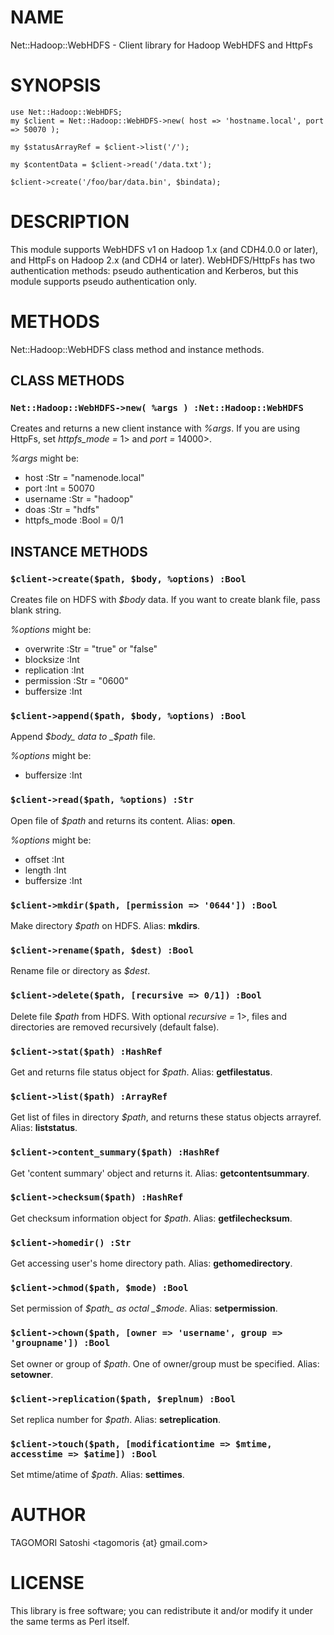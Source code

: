 # NAME

Net::Hadoop::WebHDFS - Client library for Hadoop WebHDFS and HttpFs

# SYNOPSIS

    use Net::Hadoop::WebHDFS;
    my $client = Net::Hadoop::WebHDFS->new( host => 'hostname.local', port => 50070 );

    my $statusArrayRef = $client->list('/');

    my $contentData = $client->read('/data.txt');

    $client->create('/foo/bar/data.bin', $bindata);

# DESCRIPTION

This module supports WebHDFS v1 on Hadoop 1.x (and CDH4.0.0 or later), and HttpFs on Hadoop 2.x (and CDH4 or later).
WebHDFS/HttpFs has two authentication methods: pseudo authentication and Kerberos, but this module supports pseudo authentication only.

# METHODS

Net::Hadoop::WebHDFS class method and instance methods.

## CLASS METHODS

### `Net::Hadoop::WebHDFS->new( %args ) :Net::Hadoop::WebHDFS`

Creates and returns a new client instance with _%args_.
If you are using HttpFs, set _httpfs\_mode =_ 1> and _port =_ 14000>.



_%args_ might be:

- host :Str = "namenode.local"
- port :Int = 50070
- username :Str = "hadoop"
- doas :Str = "hdfs"
- httpfs\_mode :Bool = 0/1

## INSTANCE METHODS

### `$client->create($path, $body, %options) :Bool`

Creates file on HDFS with _$body_ data. If you want to create blank file, pass blank string.

_%options_ might be:

- overwrite :Str = "true" or "false"
- blocksize :Int
- replication :Int
- permission :Str = "0600"
- buffersize :Int

### `$client->append($path, $body, %options) :Bool`

Append _$body_ data to _$path_ file.

_%options_ might be:

- buffersize :Int

### `$client->read($path, %options) :Str`

Open file of _$path_ and returns its content. Alias: __open__.

_%options_ might be:

- offset :Int
- length :Int
- buffersize :Int

### `$client->mkdir($path, [permission => '0644']) :Bool`

Make directory _$path_ on HDFS. Alias: __mkdirs__.

### `$client->rename($path, $dest) :Bool`

Rename file or directory as _$dest_.

### `$client->delete($path, [recursive => 0/1]) :Bool`

Delete file _$path_ from HDFS. With optional _recursive =_ 1>, files and directories are removed recursively (default false).

### `$client->stat($path) :HashRef`

Get and returns file status object for _$path_. Alias: __getfilestatus__.

### `$client->list($path) :ArrayRef`

Get list of files in directory _$path_, and returns these status objects arrayref. Alias: __liststatus__.

### `$client->content_summary($path) :HashRef`

Get 'content summary' object and returns it. Alias: __getcontentsummary__.

### `$client->checksum($path) :HashRef`

Get checksum information object for _$path_. Alias: __getfilechecksum__.

### `$client->homedir() :Str`

Get accessing user's home directory path. Alias: __gethomedirectory__.

### `$client->chmod($path, $mode) :Bool`

Set permission of _$path_ as octal _$mode_. Alias: __setpermission__.

### `$client->chown($path, [owner => 'username', group => 'groupname']) :Bool`

Set owner or group of _$path_. One of owner/group must be specified. Alias: __setowner__.

### `$client->replication($path, $replnum) :Bool`

Set replica number for _$path_. Alias: __setreplication__.

### `$client->touch($path, [modificationtime => $mtime, accesstime => $atime]) :Bool`

Set mtime/atime of _$path_. Alias: __settimes__.

# AUTHOR

TAGOMORI Satoshi <tagomoris {at} gmail.com>

# LICENSE

This library is free software; you can redistribute it and/or modify
it under the same terms as Perl itself.
